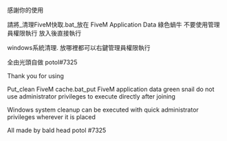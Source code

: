 感謝你的使用

請將_清理FiveM快取.bat_放在 FiveM Application Data 綠色蝸牛 不要使用管理員權限執行 放入後直接執行


windows系統清理. 放哪裡都可以右鍵管理員權限執行 

全由光頭自做 potol#7325


Thank you for using

Put_clean FiveM cache.bat_put FiveM application data green snail do not use administrator privileges to execute directly after joining


Windows system cleanup can be executed with quick administrator privileges wherever it is placed

All made by bald head potol #7325
